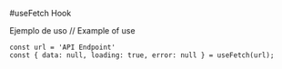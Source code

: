 #useFetch Hook

Ejemplo de uso // Example of use

```
const url = 'API Endpoint'
const { data: null, loading: true, error: null } = useFetch(url);
```